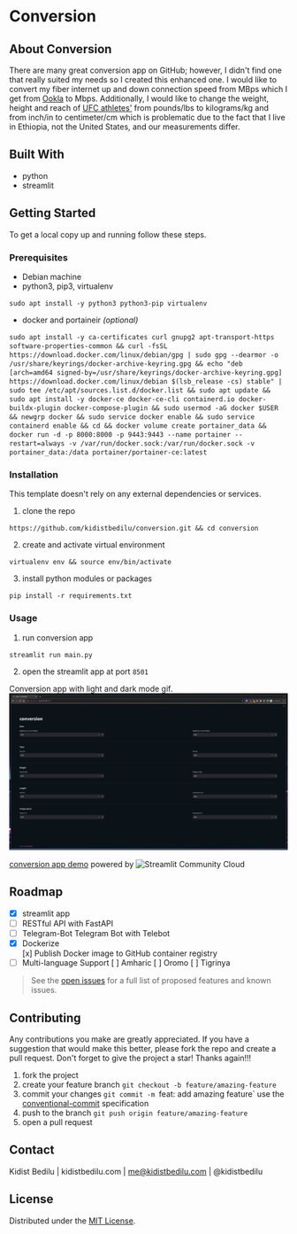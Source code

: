 # Conversion

## About Conversion

There are many great conversion app on GitHub; however, I didn't find one that really suited my needs so I created this enhanced one. I would like to convert my fiber internet up and down connection speed from MBps which I get from [Ookla](https://www.speedtest.net/) to Mbps. Additionally, I would like to change the weight, height and reach of [UFC athletes'](https://www.ufc.com/athletes) from pounds/lbs to kilograms/kg and from inch/in to centimeter/cm which is problematic due to the fact that I live in Ethiopia, not the United States, and our measurements differ.

## Built With

+ python
+ streamlit

## Getting Started

To get a local copy up and running follow these steps.

### Prerequisites

+ Debian machine
+ python3, pip3, virtualenv
```shell
sudo apt install -y python3 python3-pip virtualenv
```
+ docker and portaineir *(optional)*
```shell
sudo apt install -y ca-certificates curl gnupg2 apt-transport-https software-properties-common && curl -fsSL https://download.docker.com/linux/debian/gpg | sudo gpg --dearmor -o /usr/share/keyrings/docker-archive-keyring.gpg && echo "deb [arch=amd64 signed-by=/usr/share/keyrings/docker-archive-keyring.gpg] https://download.docker.com/linux/debian $(lsb_release -cs) stable" | sudo tee /etc/apt/sources.list.d/docker.list && sudo apt update && sudo apt install -y docker-ce docker-ce-cli containerd.io docker-buildx-plugin docker-compose-plugin && sudo usermod -aG docker $USER && newgrp docker && sudo service docker enable && sudo service containerd enable && cd && docker volume create portainer_data && docker run -d -p 8000:8000 -p 9443:9443 --name portainer --restart=always -v /var/run/docker.sock:/var/run/docker.sock -v portainer_data:/data portainer/portainer-ce:latest
```

### Installation

This template doesn't rely on any external dependencies or services.
1. clone the repo
```shell
https://github.com/kidistbedilu/conversion.git && cd conversion
```
2. create and activate virtual environment
```shell
virtualenv env && source env/bin/activate
```
3. install python modules or packages
```shell
pip install -r requirements.txt 
```

### Usage

1. run conversion app
```shell
streamlit run main.py
```
2. open the streamlit app at port `8501` 

Conversion app with light and dark mode gif.
![conversion-gif](assets/conversion.gif)

[conversion app demo]() powered by ![Streamlit Community Cloud](https://streamlit.io/images/brand/streamlit-logo-secondary-colormark-lighttext.svg) 

## Roadmap

- [x] streamlit app
- [ ] RESTful API with FastAPI
- [ ] Telegram-Bot Telegram Bot with Telebot
- [x] Dockerize  
        [x] Publish Docker image to GitHub container registry
- [ ] Multi-language Support
        [ ] Amharic
        [ ] Oromo
        [ ] Tigrinya

> See the [open issues](https://github.com/kidistbedilu/conversion/issues) for a full list of proposed features and known issues.

## Contributing

Any contributions you make are greatly appreciated. If you have a suggestion that would make this better, please fork the repo and create a pull request. Don't forget to give the project a star! Thanks again!!!

1. fork the project
2. create your feature branch `git checkout -b feature/amazing-feature`
3. commit your changes `git commit -m `feat: add amazing feature` use the [conventional-commit](https://www.conventionalcommits.org/en/v1.0.0/) specification
4. push to the branch `git push origin feature/amazing-feature`
5. open a pull request

## Contact

Kidist Bedilu | kidistbedilu.com | me@kidistbedilu.com | @kidistbedilu

## License

Distributed under the [MIT License](https://opensource.org/license/mit/).
